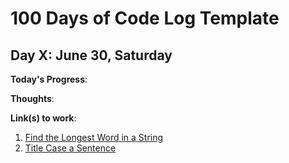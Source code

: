 # 100 Days of Code Log Template

## Day X: June 30, Saturday

**Today's Progress**:

**Thoughts**:

**Link(s) to work**:

1. [Find the Longest Word in a String](https://www.freecodecamp.com/challenges/find-the-longest-word-in-a-string)
2. [Title Case a Sentence](https://www.freecodecamp.com/challenges/title-case-a-sentence)
